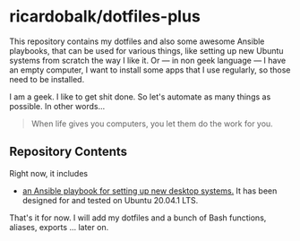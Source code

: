 # ricardobalk/dotfiles-plus



This repository contains my dotfiles and also some awesome Ansible playbooks, that can be used for various things, like setting up new Ubuntu systems from scratch the way I like it. Or &mdash; in non geek language &mdash; I have an empty computer, I want to install some apps that I use regularly, so those need to be installed.



 I am a geek. I like to get shit done. So let's automate as many things as possible. In other words...

> When life gives you computers, you let them do the work for you.



## Repository Contents

Right now, it includes 

- [an Ansible playbook for setting up new desktop systems.](./ansible-playbooks) It has been designed for and tested on Ubuntu 20.04.1 LTS.

That's it for now. I will add my dotfiles and a bunch of Bash functions, aliases, exports ... later on.
